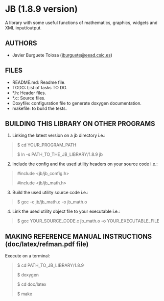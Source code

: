 JB (1.8.9 version)
==================

A library with some useful functions of mathematics, graphics, widgets and XML
input/output.

AUTHORS
-------

* Javier Burguete Tolosa (jburguete@eead.csic.es)

FILES
-----

* README.md: Readme file.
* TODO: List of tasks TO DO.
* *.h: Header files.
* *.c: Source files.
* Doxyfile: configuration file to generate doxygen documentation.
* makefile: to build the tests.

BUILDING THIS LIBRARY ON OTHER PROGRAMS
---------------------------------------

1. Linking the latest version on a jb directory i.e.:
> $ cd YOUR_PROGRAM_PATH
>
> $ ln -s PATH_TO_THE_JB_LIBRARY/1.8.9 jb

2. Include the config and the used utility headers on your source code i.e.:
> \#include \<jb/jb_config.h\>
>
> \#include \<jb/jb_math.h\>

3. Build the used utility source code i.e.:
> $ gcc -c jb/jb_math.c -o jb_math.o

4. Link the used utility object file to your executable i.e.:
> $ gcc YOUR_SOURCE_CODE.c jb_math.o -o YOUR_EXECUTABLE_FILE

MAKING REFERENCE MANUAL INSTRUCTIONS (doc/latex/refman.pdf file)
----------------------------------------------------------------

Execute on a terminal:
> $ cd PATH_TO_JB_LIBRARY/1.8.9
>
> $ doxygen
>
> $ cd doc/latex
>
> $ make
